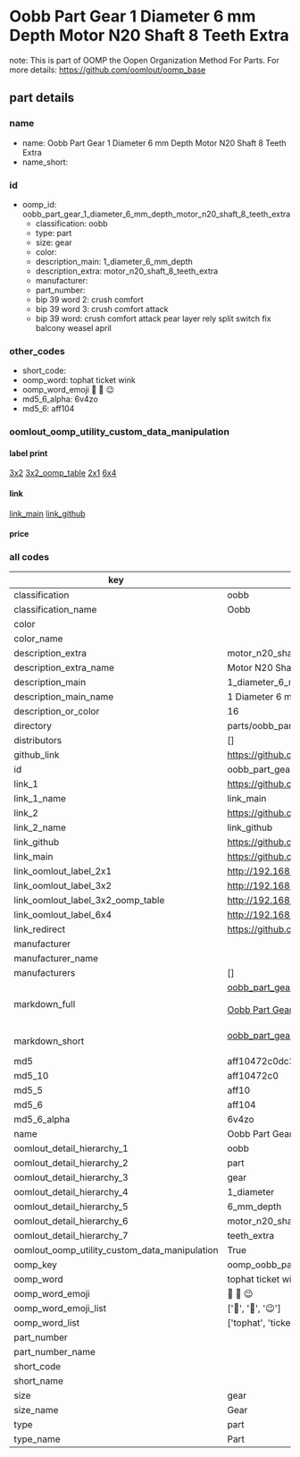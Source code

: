 # Oobb Part Gear 1 Diameter 6 mm Depth Motor N20 Shaft 8 Teeth Extra  

note: This is part of OOMP the Oopen Organization Method For Parts. For more details: https://github.com/oomlout/oomp_base

##  part details
  







### name
* name: Oobb Part Gear 1 Diameter 6 mm Depth Motor N20 Shaft 8 Teeth Extra
* name_short: 
### id
* oomp_id: oobb_part_gear_1_diameter_6_mm_depth_motor_n20_shaft_8_teeth_extra
  * classification: oobb
  * type: part
  * size: gear
  * color: 
  * description_main: 1_diameter_6_mm_depth
  * description_extra: motor_n20_shaft_8_teeth_extra
  * manufacturer: 
  * part_number: 
  * bip 39 word 2: crush comfort
  * bip 39 word 3: crush comfort attack
  * bip 39 word: crush comfort attack pear layer rely split switch fix balcony weasel april

### other_codes
* short_code: 
* oomp_word: tophat ticket wink
* oomp_word_emoji :tophat: :ticket: :wink:
* md5_6_alpha: 6v4zo
* md5_6: aff104






### oomlout_oomp_utility_custom_data_manipulation
#### label print
[3x2](http://192.168.1.245:1112/?label=oomp%206v4zo)
[3x2_oomp_table](http://192.168.1.108:1112/?label=oomp%206v4zo)
[2x1](http://192.168.1.242:1112/?label=oomp%206v4zo)
[6x4](http://192.168.1.55:1112/?label=oomp%206v4zo)    

#### link

[link_main](https://github.com/oomlout/oomlout_oomp_version_1_messy/tree/main/parts/oobb_part_gear_1_diameter_6_mm_depth_motor_n20_shaft_8_teeth_extra) [link_github](https://github.com/oomlout/oomlout_oomp_version_1_messy/tree/main/parts/oobb_part_gear_1_diameter_6_mm_depth_motor_n20_shaft_8_teeth_extra)                             

#### price







### all codes 
| key | value |  
| --- | --- |  
| classification | oobb |  
| classification_name | Oobb |  
| color |  |  
| color_name |  |  
| description_extra | motor_n20_shaft_8_teeth_extra |  
| description_extra_name | Motor N20 Shaft 8 Teeth Extra |  
| description_main | 1_diameter_6_mm_depth |  
| description_main_name | 1 Diameter 6 mm Depth |  
| description_or_color | 16 |  
| directory | parts/oobb_part_gear_1_diameter_6_mm_depth_motor_n20_shaft_8_teeth_extra |  
| distributors | [] |  
| github_link | https://github.com/oomlout/oomlout_oomp_part_src/tree/main/parts/oobb_part_gear_1_diameter_6_mm_depth_motor_n20_shaft_8_teeth_extra |  
| id | oobb_part_gear_1_diameter_6_mm_depth_motor_n20_shaft_8_teeth_extra |  
| link_1 | https://github.com/oomlout/oomlout_oomp_version_1_messy/tree/main/parts/oobb_part_gear_1_diameter_6_mm_depth_motor_n20_shaft_8_teeth_extra |  
| link_1_name | link_main |  
| link_2 | https://github.com/oomlout/oomlout_oomp_version_1_messy/tree/main/parts/oobb_part_gear_1_diameter_6_mm_depth_motor_n20_shaft_8_teeth_extra |  
| link_2_name | link_github |  
| link_github | https://github.com/oomlout/oomlout_oomp_version_1_messy/tree/main/parts/oobb_part_gear_1_diameter_6_mm_depth_motor_n20_shaft_8_teeth_extra |  
| link_main | https://github.com/oomlout/oomlout_oomp_version_1_messy/tree/main/parts/oobb_part_gear_1_diameter_6_mm_depth_motor_n20_shaft_8_teeth_extra |  
| link_oomlout_label_2x1 | http://192.168.1.242:1112/?label=oomp%206v4zo |  
| link_oomlout_label_3x2 | http://192.168.1.245:1112/?label=oomp%206v4zo |  
| link_oomlout_label_3x2_oomp_table | http://192.168.1.108:1112/?label=oomp%206v4zo |  
| link_oomlout_label_6x4 | http://192.168.1.55:1112/?label=oomp%206v4zo |  
| link_redirect | https://github.com/oomlout/oomlout_oomp_version_1_messy/tree/main/parts/oobb_part_gear_1_diameter_6_mm_depth_motor_n20_shaft_8_teeth_extra |  
| manufacturer |  |  
| manufacturer_name |  |  
| manufacturers | [] |  
| markdown_full | [oobb_part_gear_1_diameter_6_mm_depth_motor_n20_shaft_8_teeth_extra](none)<br>[](none)<br>[Oobb Part Gear 1 Diameter 6 Mm Depth Motor N20 Shaft 8 Teeth Extra](none)<br><br> |  
| markdown_short | [oobb_part_gear_1_diameter_6_mm_depth_motor_n20_shaft_8_teeth_extra](none)<br><br> |  
| md5 | aff10472c0dc3a46d5bf2a201ccb89a8 |  
| md5_10 | aff10472c0 |  
| md5_5 | aff10 |  
| md5_6 | aff104 |  
| md5_6_alpha | 6v4zo |  
| name | Oobb Part Gear 1 Diameter 6 mm Depth Motor N20 Shaft 8 Teeth Extra |  
| oomlout_detail_hierarchy_1 | oobb |  
| oomlout_detail_hierarchy_2 | part |  
| oomlout_detail_hierarchy_3 | gear |  
| oomlout_detail_hierarchy_4 | 1_diameter |  
| oomlout_detail_hierarchy_5 | 6_mm_depth |  
| oomlout_detail_hierarchy_6 | motor_n20_shaft_8 |  
| oomlout_detail_hierarchy_7 | teeth_extra |  
| oomlout_oomp_utility_custom_data_manipulation | True |  
| oomp_key | oomp_oobb_part_gear_1_diameter_6_mm_depth_motor_n20_shaft_8_teeth_extra |  
| oomp_word | tophat ticket wink |  
| oomp_word_emoji | :tophat: :ticket: :wink: |  
| oomp_word_emoji_list | [':tophat:', ':ticket:', ':wink:'] |  
| oomp_word_list | ['tophat', 'ticket', 'wink'] |  
| part_number |  |  
| part_number_name |  |  
| short_code |  |  
| short_name |  |  
| size | gear |  
| size_name | Gear |  
| type | part |  
| type_name | Part |  
